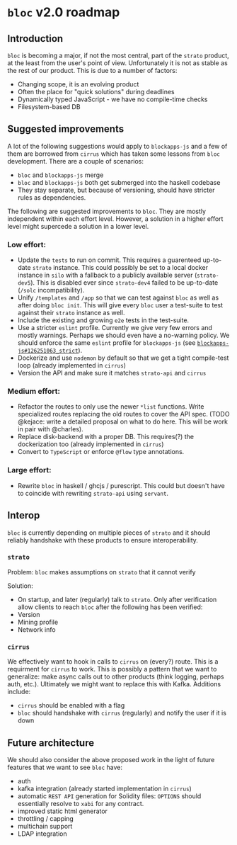 # `bloc` v2.0 roadmap

## Introduction

`bloc` is becoming a major, if not the most central, part of the `strato` product, at the least from the user's point of view. Unfortunately it is not as stable as the rest of our product. This is due to a number of factors:

+ Changing scope, it is an evolving product
+ Often the place for "quick solutions" during deadlines
+ Dynamically typed JavaScript - we have no compile-time checks
+ Filesystem-based DB

## Suggested improvements

A lot of the following suggestions would apply to `blockapps-js` and a few of them are borrowed from `cirrus` which has taken some lessons from `bloc` development. There are a couple of scenarios:
+ `bloc` and `blockapps-js` merge
+ `bloc` and `blockapps-js` both get submerged into the haskell codebase
+ They stay separate, but because of versioning, should have stricter rules as dependencies.

The following are suggested improvements to `bloc`. They are mostly independent within each effort level. However, a solution in a higher effort level might supercede a solution in a lower level.  

### Low effort:

+ Update the `tests` to run on commit. This requires a guarenteed up-to-date `strato` instance. This could possibly be set to a local docker instance in `silo` with a fallback to a publicly available server (`strato-dev5`). This is disabled ever since `strato-dev4` failed to be up-to-date (`/solc` incompatibility).
+ Unify `/templates` and `/app` so that we can test against `bloc` as well as after doing `bloc init`. This will give every `bloc` user a test-suite to test against their `strato` instance as well.
+ Include the existing and growing `e2e` tests in the test-suite.
+ Use a stricter `eslint` profile. Currently we give very few errors and mostly warnings. Perhaps we should even have a no-warning policy. We should enforce the same `eslint` profile for `blockapps-js` (see [`blockapps-js#126251063_strict`](https://github.com/blockapps/blockapps-js/tree/126251063_strict)).
+ Dockerize and use `nodemon` by default so that we get a tight compile-test loop (already implemented in `cirrus`)
+ Version the API and make sure it matches `strato-api` and `cirrus`

### Medium effort:

+ Refactor the routes to only use the newer `*list` functions. Write specialized routes replacing the old routes to cover the API spec. (TODO @kejace: write a detailed proposal on what to do here. This will be work in pair with @charles).
+ Replace disk-backend with a proper DB. This requires(?) the dockerization too (already implemented in `cirrus`)
+ Convert to `TypeScript` or enforce `@flow` type annotations. 

### Large effort:

+ Rewrite `bloc` in haskell / ghcjs / purescript. This could but doesn't have to coincide with rewriting `strato-api` using `servant`.

## Interop 

`bloc` is currently depending on multiple pieces of `strato` and it should reliably handshake with these products to ensure interoperability.

### `strato`

Problem: `bloc` makes assumptions on `strato` that it cannot verify

Solution:
+ On startup, and later (regularly) talk to `strato`. Only after verification allow clients to reach `bloc`  after the following has been verified:
 + Version
 + Mining profile
 + Network info

### `cirrus`

We effectively want to hook in calls to `cirrus` on (every?) route. This is a requirment for `cirrus` to work. This is possibly a pattern that we want to generalize: make async calls out to other products (think logging, perhaps auth, etc.). Ultimately we might want to replace this with Kafka. Additions include:

+ `cirrus` should be enabled with a flag
+ `bloc` should handshake with `cirrus` (regularly) and notify the user if it is down

## Future architecture

We should also consider the above proposed work in the light of future features that we want to see `bloc` have:

+ auth
+ kafka integration (already started implementation in `cirrus`)
+ automatic `REST API` generation for Solidity files: `OPTIONS` should essentially resolve to `xabi` for any contract.
+ improved static html generator
+ throttling / capping
+ multichain support
+ LDAP integration